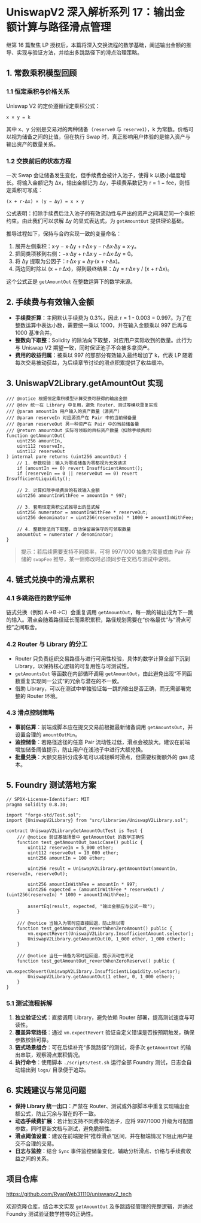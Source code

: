 # UniswapV2 深入解析系列 17：输出金额计算与路径滑点管理

继第 16 篇聚焦 LP 授权后，本篇将深入交换流程的数学基础，阐述输出金额的推导、实现与验证方法，并给出多跳路径下的滑点治理策略。

## 1. 常数乘积模型回顾

### 1.1 恒定乘积与价格关系
Uniswap V2 的定价遵循恒定乘积公式：

```
x × y = k
```

其中 x、y 分别是交易对的两种储备（`reserve0` 与 `reserve1`），k 为常数。价格可以视为储备之间的比值，但在执行 Swap 时，真正影响用户体验的是输入资产与输出资产的数量关系。

### 1.2 交换前后的状态方程
一次 Swap 会让储备发生变化，但手续费会被计入池子，使得 k 以极小幅度增长。将输入金额记为 Δx，输出金额记为 Δy，手续费系数记为 r = 1 − fee，则恒定乘积可写成：

```
(x + r·Δx) × (y − Δy) = x × y
```

公式表明：扣除手续费后注入池子的有效流动性与产出的资产之间满足同一个乘积约束。由此我们可以求解 Δy 的显式表达式，为 `getAmountOut` 提供理论基础。

推导过程如下，保持与合约实现一致的变量命名：
1. 展开左侧乘积：x·y − x·Δy + r·Δx·y − r·Δx·Δy = x·y。
2. 把同类项移到右侧：−x·Δy + r·Δx·y − r·Δx·Δy = 0。
3. 将 Δy 提取为公因子：r·Δx·y = Δy·(x + r·Δx)。
4. 两边同时除以 (x + r·Δx)，得到最终结果：Δy = r·Δx·y / (x + r·Δx)。

这个公式正是 `getAmountOut` 在整数运算下的数学来源。

## 2. 手续费与有效输入金额
- **手续费折算**：主网默认手续费为 0.3%，因此 r = 1 - 0.003 = 0.997。为了在整数运算中表达小数，需要统一乘以 1000，并在输入金额乘以 997 后再与 1000 基准合并。
- **整数向下取整**：Solidity 的除法向下取整，对应用户实际收到的数量。此行为与 Uniswap V2 期望一致，同时保证池子不会被多拿资产。
- **费用的收益归属**：被乘以 997 的那部分有效输入最终增加了 k，代表 LP 随着每次交易被动获益，为后续章节讨论的滑点积累提供了收益缓冲。

## 3. UniswapV2Library.getAmountOut 实现
```solidity
/// @notice 根据恒定乘积模型计算交换可获得的输出金额
/// @dev 统一在 Library 中复用，避免 Router、测试等模块重复实现
/// @param amountIn 用户输入的资产数量（源资产）
/// @param reserveIn 对应源资产在 Pair 中的当前储备量
/// @param reserveOut 另一种资产在 Pair 中的当前储备量
/// @return amountOut 实际可领取的目标资产数量（扣除手续费后）
function getAmountOut(
    uint256 amountIn,
    uint112 reserveIn,
    uint112 reserveOut
) internal pure returns (uint256 amountOut) {
    // 1. 参数校验：输入为零或储备为零都视为无效请求
    if (amountIn == 0) revert InsufficientAmount();
    if (reserveIn == 0 || reserveOut == 0) revert InsufficientLiquidity();

    // 2. 计算扣除手续费后的有效输入金额
    uint256 amountInWithFee = amountIn * 997;

    // 3. 套用恒定乘积公式推导出的显式解
    uint256 numerator = amountInWithFee * reserveOut;
    uint256 denominator = uint256(reserveIn) * 1000 + amountInWithFee;

    // 4. 整数除法向下取整，自动保留最保守的可领取数量
    amountOut = numerator / denominator;
}
```

> 提示：若后续需要支持不同费率，可将 997/1000 抽象为常量或由 Pair 存储的 `swapFee` 推导，某一侧修改时必须同步在文档与测试中说明。

## 4. 链式兑换中的滑点累积

### 4.1 多跳路径的数学延伸
链式兑换（例如 A→B→C）会重复调用 `getAmountOut`，每一跳的输出成为下一跳的输入。滑点会随着路径延长而乘积累积，路径规划需要在“价格最优”与“滑点可控”之间取舍。

### 4.2 Router 与 Library 的分工
- Router 只负责组织交易路径与进行可用性校验，具体的数学计算全部下沉到 Library，以保持核心逻辑的可复用性与可测试性。
- `getAmountsOut` 等函数在内部循环调用 `getAmountOut`，由此避免出现“不同函数重复实现同一公式”的冗余与潜在的不一致。
- 借助 Library，可以在测试中单独验证每一跳的输出是否正确，而无需部署完整的 Router 环境。

### 4.3 滑点控制策略
- **事前估算**：前端或脚本应在提交交易前根据最新储备调用 `getAmountsOut`，并设置合理的 `amountOutMin`。
- **监控储备**：若路径途径的任意 Pair 流动性过低，滑点会被放大。建议在前端增加储备阈值提示，防止用户在浅池子中进行大额兑换。
- **批量兑换**：大额交易拆分成多笔可以减轻瞬时滑点，但需要权衡额外的 gas 成本。

## 5. Foundry 测试落地方案

```solidity
// SPDX-License-Identifier: MIT
pragma solidity 0.8.30;

import "forge-std/Test.sol";
import {UniswapV2Library} from "src/libraries/UniswapV2Library.sol";

contract UniswapV2LibraryGetAmountOutTest is Test {
    /// @notice 验证基础场景中 getAmountOut 的数学正确性
    function test_getAmountOut_basicCase() public {
        uint112 reserveIn = 5_000 ether;
        uint112 reserveOut = 10_000 ether;
        uint256 amountIn = 100 ether;

        uint256 result = UniswapV2Library.getAmountOut(amountIn, reserveIn, reserveOut);

        uint256 amountInWithFee = amountIn * 997;
        uint256 expected = (amountInWithFee * reserveOut) / (uint256(reserveIn) * 1000 + amountInWithFee);

        assertEq(result, expected, "输出金额应与公式一致");
    }

    /// @notice 当输入为零时应直接回退，防止除以零
    function test_getAmountOut_revertWhenZeroAmount() public {
        vm.expectRevert(UniswapV2Library.InsufficientAmount.selector);
        UniswapV2Library.getAmountOut(0, 1_000 ether, 1_000 ether);
    }

    /// @notice 当任一储备为零时应回退，提示流动性不足
    function test_getAmountOut_revertWhenZeroReserve() public {
        vm.expectRevert(UniswapV2Library.InsufficientLiquidity.selector);
        UniswapV2Library.getAmountOut(1 ether, 0, 1_000 ether);
    }
}
```

### 5.1 测试流程拆解
1. **独立验证公式**：直接调用 Library，避免依赖 Router 部署，提高测试速度与可读性。
2. **覆盖异常路径**：通过 `vm.expectRevert` 验证自定义错误是否按预期触发，确保参数校验可靠。
3. **链式场景组合**：可在后续补充“多跳路径”的测试，将多次 `getAmountOut` 的输出串联，观察滑点累积情况。
4. **执行命令**：使用脚本 `./scripts/test.sh` 运行全部 Foundry 测试，日志会自动输出到 `logs/` 目录便于追踪。

## 6. 实践建议与常见问题
- **保持 Library 统一出口**：严禁在 Router、测试或外部脚本中重复实现输出金额公式，防止冗余与潜在的不一致。
- **动态手续费扩展**：若计划支持不同费率的池子，应将 997/1000 升级为可配置参数，同时更新文档与测试，避免脆弱性。
- **滑点阈值设置**：建议在前端提供“推荐滑点”区间，并在极端情况下阻止用户提交不合理的交易。
- **日志与监控**：结合 `Sync` 事件监控储备变化，辅助分析滑点、价格与手续费收益之间的关系。

## 项目仓库
https://github.com/RyanWeb31110/uniswapv2_tech

欢迎克隆仓库，结合本文实现 `getAmountOut` 及多跳路径管理的完整逻辑，并通过 Foundry 测试验证数学推导的正确性。
